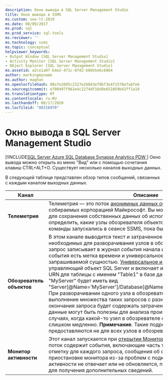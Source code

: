 ```yaml
---
description: Окно вывода в SQL Server Management Studio
title: Окно вывода в SSMS
ms.custom: seo-lt-2019
ms.date: 08/09/2017
ms.prod: sql
ms.prod_service: sql-tools
ms.reviewer: ''
ms.technology: ssms
ms.topic: conceptual
helpviewer_keywords:
- Output Window [SQL Server Management Studio]
- Activity Monitor [SQL Server Management Studio]
- Object Explorer [SQL Server Management Studio]
ms.assetid: a2ce1a07-b4e2-471c-87d2-b8de5e6c6864
author: markingmyname
ms.author: maghan
ms.openlocfilehash: 98a7e2695c2327e26043ef9bf3e4f1578e7abfe6
ms.sourcegitcommit: e700497f962e4c2274df16d9e651059b42ff1a10
ms.translationtype: HT
ms.contentlocale: ru-RU
ms.lasthandoff: 08/17/2020
ms.locfileid: "88316970"
---
```

# <a name="output-window-in-sql-server-management-studio"></a>Окно вывода в SQL Server Management Studio
[!INCLUDE[SQL Server Azure SQL Database Synapse Analytics PDW ](../includes/applies-to-version/sql-asdb-asdbmi-asa-pdw.md)]
Окно вывода можно открыть из меню "Вид" или с помощью сочетания клавиш CTRL+ALT+O. Существует несколько каналов выходных данных.

В следующей таблице представлен обзор типов сообщений, связанных с каждым каналом выходных данных.

|Канал|Описание|
|-----------|---------------|  
|**Телеметрия**|Телеметрия — это поток [анонимных данных об использовании функций](sql-server-management-studio-ssms.md), собираемых корпорацией Майкрософт. Вы можете использовать эти события для сохранения собственных данных об использовании SSMS. Они помогают определить, какие узлы обозревателя объектов были развернуты и какие команды запускались в сеансе SSMS, пока было открыто окно вывода.|
|**Обозреватель объектов**|В этом канале выводится текст и затраченное время запросов SQL, необходимых для разворачивания узлов в обозревателе объектов. Каждый запрос записывает в журнал события начала и окончания запроса. У каждого события есть метка времени и универсальное имя ресурса, связанное с запрашиваемой сущностью. [Универсальное имя ресурса (URN)](https://technet.microsoft.com/library/microsoft.sqlserver.management.smo.urn(v=sql.90).aspx) ссылается на управляющий объект SQL Server и включает иерархию типа XPath. Например, URN для таблицы с именем "Table1" в базе данных "Db" на сервере "MyServer" будет иметь вид "Server[@Name='MyServer']/Database[@Name='Db']/Table[/@Name='Table1']". При разворачивании одного узла в обозревателе объектов возможно выполнение множества таких запросов с разными параметрами. Событие окончания запроса будет содержать затраченное время и текст TSQL. Эти данные могут быть полезны для анализа производительности сервера в тех случаях, когда какой-то узел в обозревателе объектов разворачивается слишком медленно. **Примечание**. Такие подробные сведения о запросах предоставляются не для всех узлов в обозревателе объектов.|
|**Монитор активности**|Этот канал запускается при [открытии Монитора активности](https://docs.microsoft.com/sql/relational-databases/performance-monitor/activity-monitor) для сервера. Этот поток содержит события, включающие часть текста запроса и временную отметку для каждого запроса, сообщения об ошибках и уведомления о приостановке монитора из-за проблем с подключением. Если монитор активности не отвечает или не обновляется, проверьте этот выходной канал для получения дополнительных сведений.|





